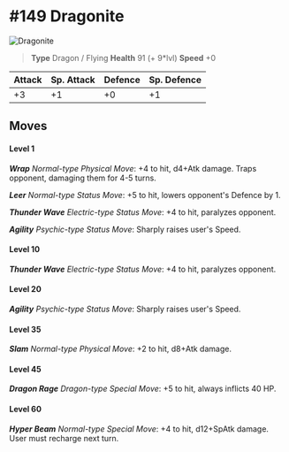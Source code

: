 # #149 Dragonite


![Dragonite](https://img.pokemondb.net/sprites/home/normal/1x/dragonite.png)

> **Type** Dragon / Flying
> **Health** 91 (+ 9\*lvl)
> **Speed** +0

| Attack | Sp. Attack | Defence | Sp. Defence |
| ------ | ---------- | ------- | ----------- |
| +3 | +1 | +0 | +1 |

## Moves
#### Level 1

***Wrap** Normal-type Physical Move*: +4 to hit, d4+Atk damage. Traps opponent, damaging them for 4-5 turns.

***Leer** Normal-type Status Move*: +5 to hit, lowers opponent's Defence by 1.

***Thunder Wave** Electric-type Status Move*: +4 to hit, paralyzes opponent.

***Agility** Psychic-type Status Move*: Sharply raises user's Speed.
#### Level 10

***Thunder Wave** Electric-type Status Move*: +4 to hit, paralyzes opponent.
#### Level 20

***Agility** Psychic-type Status Move*: Sharply raises user's Speed.
#### Level 35

***Slam** Normal-type Physical Move*: +2 to hit, d8+Atk damage. 
#### Level 45

***Dragon Rage** Dragon-type Special Move*: +5 to hit, always inflicts 40 HP.
#### Level 60

***Hyper Beam** Normal-type Special Move*: +4 to hit, d12+SpAtk damage. User must recharge next turn.


